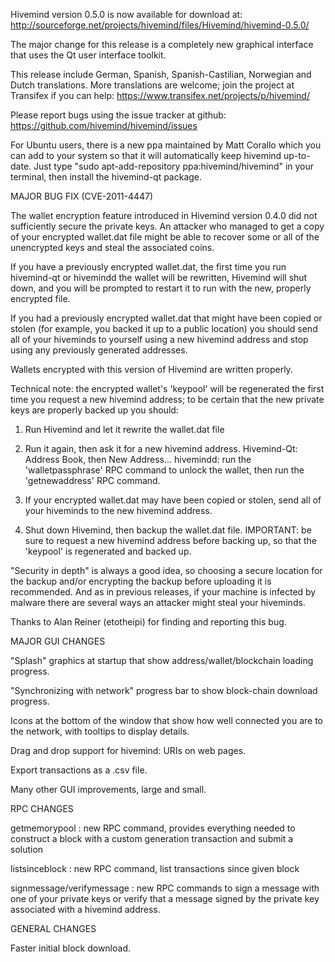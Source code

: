 Hivemind version 0.5.0 is now available for download at:
http://sourceforge.net/projects/hivemind/files/Hivemind/hivemind-0.5.0/

The major change for this release is a completely new graphical interface that uses the Qt user interface toolkit.

This release include German, Spanish, Spanish-Castilian, Norwegian and Dutch translations. More translations are welcome; join the project at Transifex if you can help:
https://www.transifex.net/projects/p/hivemind/

Please report bugs using the issue tracker at github:
https://github.com/hivemind/hivemind/issues

For Ubuntu users, there is a new ppa maintained by Matt Corallo which you can add to your system so that it will automatically keep hivemind up-to-date.  Just type "sudo apt-add-repository ppa:hivemind/hivemind" in your terminal, then install the hivemind-qt package.

MAJOR BUG FIX  (CVE-2011-4447)

The wallet encryption feature introduced in Hivemind version 0.4.0 did not sufficiently secure the private keys. An attacker who
managed to get a copy of your encrypted wallet.dat file might be able to recover some or all of the unencrypted keys and steal the
associated coins.

If you have a previously encrypted wallet.dat, the first time you run hivemind-qt or hivemindd the wallet will be rewritten, Hivemind will
shut down, and you will be prompted to restart it to run with the new, properly encrypted file.

If you had a previously encrypted wallet.dat that might have been copied or stolen (for example, you backed it up to a public
location) you should send all of your hiveminds to yourself using a new hivemind address and stop using any previously generated addresses.

Wallets encrypted with this version of Hivemind are written properly.

Technical note: the encrypted wallet's 'keypool' will be regenerated the first time you request a new hivemind address; to be certain that the
new private keys are properly backed up you should:

1. Run Hivemind and let it rewrite the wallet.dat file

2. Run it again, then ask it for a new hivemind address.
Hivemind-Qt: Address Book, then New Address...
hivemindd: run the 'walletpassphrase' RPC command to unlock the wallet,  then run the 'getnewaddress' RPC command.

3. If your encrypted wallet.dat may have been copied or stolen, send  all of your hiveminds to the new hivemind address.

4. Shut down Hivemind, then backup the wallet.dat file.
IMPORTANT: be sure to request a new hivemind address before backing up, so that the 'keypool' is regenerated and backed up.

"Security in depth" is always a good idea, so choosing a secure location for the backup and/or encrypting the backup before uploading it is recommended. And as in previous releases, if your machine is infected by malware there are several ways an attacker might steal your hiveminds.

Thanks to Alan Reiner (etotheipi) for finding and reporting this bug.

MAJOR GUI CHANGES

"Splash" graphics at startup that show address/wallet/blockchain loading progress.

"Synchronizing with network" progress bar to show block-chain download progress.

Icons at the bottom of the window that show how well connected you are to the network, with tooltips to display details.

Drag and drop support for hivemind: URIs on web pages.

Export transactions as a .csv file.

Many other GUI improvements, large and small.

RPC CHANGES

getmemorypool : new RPC command, provides everything needed to construct a block with a custom generation transaction and submit a solution

listsinceblock : new RPC command, list transactions since given block

signmessage/verifymessage : new RPC commands to sign a message with one of your private keys or verify that a message signed by the private key associated with a hivemind address.

GENERAL CHANGES

Faster initial block download.
